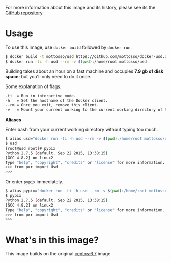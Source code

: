For more information about this image and its history, please see its the 
[GitHub repository][1].

[1]: https://github.com/mottosso/docker-usd

# Usage

To use this image, use `docker build` followed by `docker run`.

```bash
$ docker build -t mottosso/usd https://github.com/mottosso/docker-usd.git
$ docker run -ti -h usd --rm -v $(pwd):/home/root mottosso/usd
```

Building takes about an hour on a fast machine and occupies **7.9 gb of disk space**; but you'll only need to do it once.

Some explanation of flags.

```bash
-ti  = Run in interactive mode.
-h   = Set the hostname of the Docker client.
--rm = Once you exit, remove this client.
-v   = Mount your current working to the current working directory of the client.
```

**Aliases**

Enter bash from your current working directory without typing too much.

```bash
$ alias usd="docker run -ti -h usd --rm -v $(pwd):/home/root mottosso/usd"
$ usd
[root@usd root]# pypix
Python 2.7.5 (default, Sep 22 2015, 13:38:15)
[GCC 4.8.2] on linux2
Type "help", "copyright", "credits" or "license" for more information.
>>> from pxr import Usd
>>>
```

Or enter `pypix` immediately.

```bash
$ alias pypix="docker run -ti -h usd --rm -v $(pwd):/home/root mottosso/usd bash --login -c pypix"
$ pypix
Python 2.7.5 (default, Sep 22 2015, 13:38:15)
[GCC 4.8.2] on linux2
Type "help", "copyright", "credits" or "license" for more information.
>>> from pxr import Usd
>>>
```

# What's in this image?

This image builds on the original [centos:6.7][] image

[centos:6.7]: https://github.com/CentOS/sig-cloud-instance-images/blob/d0b72df83f49da844f88aabebe3826372f675370/docker/Dockerfile
